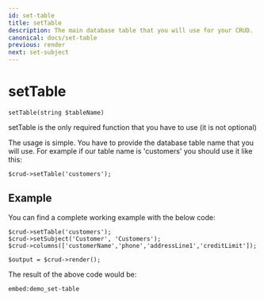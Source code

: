 ```yaml
---
id: set-table
title: setTable
description: The main database table that you will use for your CRUD.  
canonical: docs/set-table
previous: render
next: set-subject
---
```


# setTable

<pre><code class="language-php">setTable(string $tableName)</code></pre>

setTable is the only required function that you have to use (it is not optional)

The usage is simple. You have to provide the database table name that you will use. For example if our table name is 'customers' you should use it like this:

<pre><code class="language-php">$crud->setTable('customers');</code></pre>

## Example

You can find a complete working example with the below code:

<pre><code class="language-php">$crud->setTable('customers');
$crud->setSubject('Customer', 'Customers');
$crud->columns(['customerName','phone','addressLine1','creditLimit']);

$output = $crud->render();</code></pre>

The result of the above code would be:

`embed:demo_set-table`
